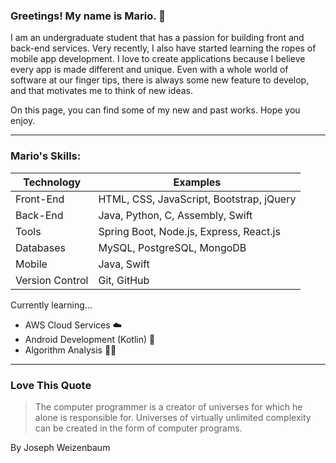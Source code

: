 ### Greetings! My name is Mario. 👋

I am an undergraduate student that has a passion for building front and back-end services. Very recently, I also have started learning the ropes of mobile app development. I love to create applications because I believe every app is made different and unique. Even with a whole world of software at our finger tips, there is always some new feature to develop, and that motivates me to think of new ideas. 

On this page, you can find some of my new and past works. Hope you enjoy. 

---

### Mario's Skills:

| Technology | Examples |
| ----------- | ----------- |
| Front-End | HTML, CSS, JavaScript, Bootstrap, jQuery |
| Back-End | Java, Python, C, Assembly, Swift |
| Tools | Spring Boot, Node.js, Express, React.js |
| Databases | MySQL, PostgreSQL, MongoDB |
| Mobile | Java, Swift |
| Version Control | Git, GitHub |

Currently learning...

- AWS Cloud Services ☁️
- Android Development (Kotlin) 📱
- Algorithm Analysis 🧑‍💻




---

### Love This Quote

> The computer programmer is a creator of universes for which he alone is responsible for. Universes of virtually unlimited complexity can be created in the form of computer programs.

By Joseph Weizenbaum
  
  
<!--
**Alkyz/Alkyz** is a ✨ _special_ ✨ repository because its `README.md` (this file) appears on your GitHub profile.

Here are some ideas to get you started:

- 🔭 I’m currently working on ...
- 🌱 I’m currently learning ...
- 👯 I’m looking to collaborate on ...
- 🤔 I’m looking for help with ...
- 💬 Ask me about ...
- 📫 How to reach me: ...
- 😄 Pronouns: ...
- ⚡ Fun fact: ...
-->

